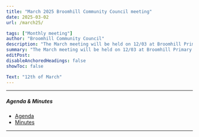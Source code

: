 ```yaml
---
title: "March 2025 Broomhill Community Council meeting" 
date: 2025-03-02
url: /march25/

tags: ["Monthly meeting"]
author: "Broomhill Community Council"
description: "The March meeting will be held on 12/03 at Broomhill Primary School." 
summary: "The March meeting will be held on 12/03 at Broomhill Primary School."
editPost:
disableAnchoredHeadings: false
showToc: false

Text: "12th of March"
---
```


---

##### Agenda & Minutes
+ [Agenda](/mar25.pdf)
+ [Minutes](/mar25m.pdf)

---

